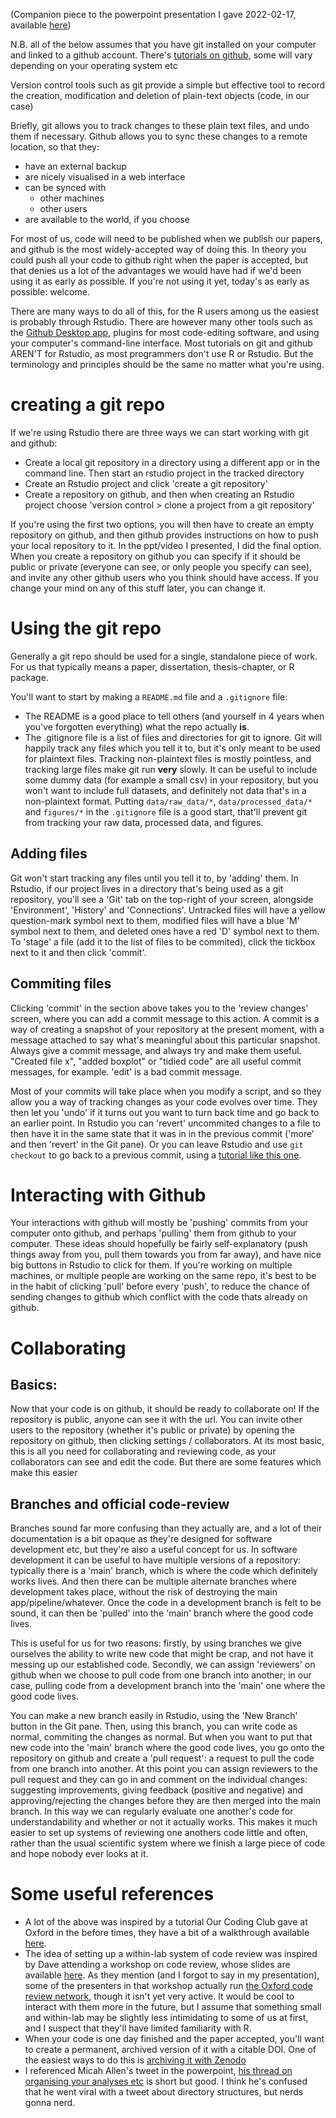 (Companion piece to the powerpoint presentation I gave 2022-02-17, available [here](https://www.dropbox.com/sh/aml2s52etpnn6k3/AACPSo1ovWSV2SJ_yCqkwcE6a?dl=0))

N.B. all of the below assumes that you have git installed on your computer and linked to a github account. There's [tutorials on github](https://docs.github.com/en/get-started/quickstart/hello-world), some will vary depending on your operating system etc 


Version control tools such as git provide a simple but effective tool to record the creation, modification and deletion of plain-text objects (code, in our case)

Briefly, git allows you to track changes to these plain text files, and undo them if necessary. Github allows you to sync these changes to a remote location, so that they:
- have an external backup
- are nicely visualised in a web interface
- can be synced with
	- other machines
	- other users
- are available to the world, if you choose

For most of us, code will need to be published when we publish our papers, and github is the most widely-accepted way of doing this. In theory you could push all your code to github right when the paper is accepted, but that denies us a lot of the advantages we would have had if we'd been using it as early as possible. If you're not using it yet, today's as early as possible: welcome.

There are many ways to do all of this, for the R users among us the easiest is probably through Rstudio. There are however many other tools such as the [Github Desktop app](https://desktop.github.com), plugins for most code-editing software, and using your computer's command-line interface. Most tutorials on git and github AREN'T for Rstudio, as most programmers don't use R or Rstudio. But the terminology and principles should be the same no matter what you're using.

# creating a git repo

If we're using Rstudio there are three ways we can start working with git and github:
- Create a local git repository in a directory using a different app or in the command line. Then start an rstudio project in the tracked directory
- Create an Rstudio project and click 'create a git repository'
- Create a repository on github, and then when creating an Rstudio project choose 'version control > clone a project from a git repository'

If you're using the first two options, you will then have to create an empty repository on github, and then github provides instructions on how to push your local repository to it. In the ppt/video I presented, I did the final option. When you create a repository on github you can specify if it should be public or private (everyone can see, or only people you specify can see), and invite any other github users who you think should have access. If you change your mind on any of this stuff later, you can change it.

# Using the git repo

Generally a git repo should be used for a single, standalone piece of work. For us that typically means a paper, dissertation, thesis-chapter, or R package.

You'll want to start by making a `README.md` file and a `.gitignore` file: 
- The README is a good place to tell others (and yourself in 4 years when you've forgotten everything) what the repo actually **is**. 
- The .gitignore file is a list of files and directories for git to ignore. Git will happily track any files which you tell it to, but it's only meant to be used for plaintext files. Tracking non-plaintext files is mostly pointless, and tracking large files make git run **very** slowly. It can be useful to include some dummy data (for example a small csv) in your repository, but you won't want to include full datasets, and definitely not data that's in a non-plaintext format. Putting `data/raw_data/*`, `data/processed_data/*` and `figures/*` in the `.gitignore` file is a good start, that'll prevent git from tracking your raw data, processed data, and figures.

## Adding files
Git won't start tracking any files until you tell it to, by 'adding' them. In Rstudio, if our project lives in a directory that's being used as a git repository, you'll see a 'Git' tab on the top-right of your screen, alongside 'Environment', 'History' and 'Connections'. Untracked files will have a yellow question-mark symbol next to them, modified files will have a blue 'M' symbol next to them, and deleted ones have a red 'D' symbol next to them. To 'stage' a file (add it to the list of files to be commited), click the tickbox next to it and then click 'commit'. 

## Commiting files
Clicking 'commit' in the section above takes you to the 'review changes' screen, where you can add a commit message to this action. A commit is a way of creating a snapshot of your repository at the present moment, with a message attached to say what's meaningful about this particular snapshot. Always give a commit message, and always try and make them useful. "Created file x", "added boxplot" or "tidied code" are all useful commit messages, for example. 'edit' is a bad commit message.

Most of your commits will take place when you modify a script, and so they allow you a way of tracking changes as your code evolves over time. They then let you 'undo' if it turns out you want to turn back time and go back to an earlier point. In Rstudio you can 'revert' uncommited changes to a file to then have it in the same state that it was in in the previous commit ('more' and then 'revert' in the Git pane). Or you can leave Rstudio and use `git checkout` to go back to a previous commit, using a [tutorial like this one](https://medium.com/swlh/using-git-how-to-go-back-to-a-previous-commit-8579ccc8180f).

# Interacting with Github

Your interactions with github will mostly be 'pushing' commits from your computer onto github, and perhaps 'pulling' them from github to your computer. These ideas should hopefully be fairly self-explanatory (push things away from you, pull them towards you from far away), and have nice big buttons in Rstudio to click for them. If you're working on multiple machines, or multiple people are working on the same repo, it's best to be in the habit of clicking 'pull' before every 'push', to reduce the chance of sending changes to github which conflict with the code thats already on github.

# Collaborating

## Basics:
Now that your code is on github, it should be ready to collaborate on! If the repository is public, anyone can see it with the url. You can invite other users to the repository (whether it's public or private) by opening the repository on github, then clicking settings / collaborators. At its most basic, this is all you need for collaborating and reviewing code, as your collaborators can see and edit the code. But there are some features which make this easier

## Branches and official code-review
Branches sound far more confusing than they actually are, and a lot of their documentation is a bit opaque as they're designed for software development etc, but they're also a useful concept for us. In software development it can be useful to have multiple versions of a repository: typically there is a 'main' branch, which is where the code which definitely works lives. And then there can be multiple alternate branches where development takes place, without the risk of destroying the main app/pipeline/whatever. Once the code in a development branch is felt to be sound, it can then be 'pulled' into the 'main' branch where the good code lives.

This is useful for us for two reasons: firstly, by using branches we give ourselves the ability to write new code that might be crap, and not have it messing up our established code. Secondly, we can assign 'reviewers' on github when we choose to pull code from one branch into another; in our case, pulling code from a development branch into the 'main' one where the good code lives.

You can make a new branch easily in Rstudio, using the 'New Branch' button in the Git pane. Then, using this branch, you can write code as normal, commiting the changes as normal. But when you want to put that new code into the 'main' branch where the good code lives, you go onto the repository on github and create a 'pull request': a request to pull the code from one branch into another. At this point you can assign reviewers to the pull request and they can go in and comment on the individual changes: suggesting improvements, giving feedback (positive and negative) and approving/rejecting the changes before they are then merged into the main branch. In this way we can regularly evaluate one another's code for understandability and whether or not it actually works. This makes it much easier to set up systems of reviewing one anothers code little and often, rather than the usual scientific system where we finish a large piece of code and hope nobody ever looks at it.






# Some useful references
- A lot of the above was inspired by a tutorial Our Coding Club gave at Oxford in the before times, they have a bit of a walkthrough available [here](https://ourcodingclub.github.io/tutorials/git/index.html).
- The idea of setting up a within-lab system of code review was inspired by Dave attending a workshop on code review, whose slides are available [here](https://speakerdeck.com/leriomaggio/code-review-workshop-for-researchers-ssi-2022-closing-remarks). As they mention (and I forgot to say in my presentation), some of the presenters in that workshop actually run [the Oxford code review network](https://github.com/OxfordCodeReviewNet/forum), though it isn't yet very active. It would be cool to interact with them more in the future, but I assume that something small and within-lab may be slightly less intimidating to some of us at first, and I suspect that they'll have limited familiarity with R.
- When your code is one day finished and the paper accepted, you'll want to create a permanent, archived version of it with a citable DOI. One of the easiest ways to do this is [archiving it with Zenodo](https://docs.github.com/en/repositories/archiving-a-github-repository/referencing-and-citing-content)
- I referenced Micah Allen's tweet in the powerpoint, [his thread on organising your analyses etc](https://twitter.com/micahgallen/status/1001362580710088704?s=20&t=kAMXkPqePQGI3RoI_qL1dA) is short but good. I think he's confused that he went viral with a tweet about directory structures, but nerds gonna nerd.
